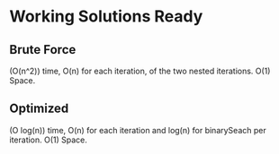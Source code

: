 # Working Solutions Ready

## Brute Force

(O(n^2)) time, O(n) for each iteration, of the two nested iterations. O(1) Space.

## Optimized

(O log(n)) time, O(n) for each iteration and log(n) for binarySeach per iteration. O(1) Space.